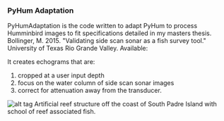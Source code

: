 ### PyHum Adaptation
PyHumAdaptation is the code written to adapt PyHum to process Humminbird images to fit specifications detailed in my masters thesis.  
  Bollinger, M. 2015. "Validating side scan sonar as a fish survey tool."  University of Texas Rio Grande Valley.  Available:

It creates echograms that are:
1) cropped at a user input depth
2) focus on the water column of side scan sonar images
3) correct for attenuation away from the transducer.

![alt tag](http://dbuscombe-usgs.github.io/figs/Texas_reef_merged_cropped.png)
Artificial reef structure off the coast of South Padre Island with school of reef associated fish.
